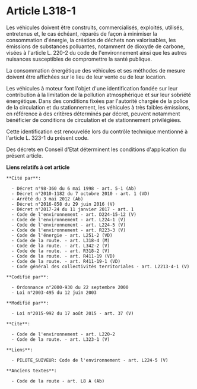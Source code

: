# Article L318-1

Les véhicules doivent être construits, commercialisés, exploités, utilisés, entretenus et, le cas échéant, réparés de façon à
minimiser la consommation d'énergie, la création de déchets non valorisables, les émissions de substances polluantes,
notamment de dioxyde de carbone, visées à l'article L. 220-2 du code de l'environnement ainsi que les autres nuisances
susceptibles de compromettre la santé publique. 

La consommation énergétique des véhicules et ses méthodes de mesure doivent être affichées sur le lieu de leur vente ou de
leur location. 

Les véhicules à moteur font l'objet d'une identification fondée sur leur contribution à la limitation de la pollution
atmosphérique et sur leur sobriété énergétique. Dans des conditions fixées par l'autorité chargée de la police de la
circulation et du stationnement, les véhicules à très faibles émissions, en référence à des critères déterminés par décret,
peuvent notamment bénéficier de conditions de circulation et de stationnement privilégiées. 

Cette identification est renouvelée lors du contrôle technique mentionné à l'article L. 323-1 du présent code. 

Des décrets en Conseil d'Etat déterminent les conditions d'application du présent article.

**Liens relatifs à cet article**

	**Cité par**:

	  - Décret n°98-360 du 6 mai 1998 - art. 5-1 (Ab)
	  - Décret n°2010-1182 du 7 octobre 2010 - art. 1 (VD)
	  - Arrêté du 3 mai 2012 (Ab)
	  - Décret n°2016-858 du 29 juin 2016 (V)
	  - Décret n°2017-24 du 11 janvier 2017 - art. 1
	  - Code de l'environnement - art. D224-15-12 (V)
	  - Code de l'environnement - art. L224-1 (V)
	  - Code de l'environnement - art. L224-5 (V)
	  - Code de l'environnement - art. R223-3 (V)
	  - Code de l'énergie - art. L251-2 (VD)
	  - Code de la route. - art. L318-4 (M)
	  - Code de la route. - art. L342-2 (V)
	  - Code de la route. - art. R318-2 (V)
	  - Code de la route. - art. R411-19 (VD)
	  - Code de la route. - art. R411-19-1 (VD)
	  - Code général des collectivités territoriales - art. L2213-4-1 (V)

	**Codifié par**:

	  - Ordonnance n°2000-930 du 22 septembre 2000
	  - Loi n°2003-495 du 12 juin 2003

	**Modifié par**:

	  - Loi n°2015-992 du 17 août 2015 - art. 37 (V)

	**Cite**:

	  - Code de l'environnement - art. L220-2
	  - Code de la route. - art. L323-1 (V)

	**Liens**:

	  - PILOTE_SUIVEUR: Code de l'environnement - art. L224-5 (V)

	**Anciens textes**:

	  - Code de la route - art. L8 A (Ab)
